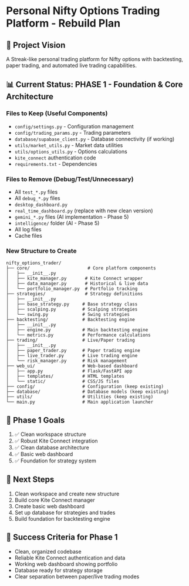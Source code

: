 # Personal Nifty Options Trading Platform - Rebuild Plan

## 🎯 Project Vision
A Streak-like personal trading platform for Nifty options with backtesting, paper trading, and automated live trading capabilities.

## 📊 Current Status: PHASE 1 - Foundation & Core Architecture

### Files to Keep (Useful Components)
- `config/settings.py` - Configuration management
- `config/trading_params.py` - Trading parameters
- `database/supabase_client.py` - Database connectivity (if working)
- `utils/market_utils.py` - Market data utilities
- `utils/options_utils.py` - Options calculations
- `kite_connect` authentication code
- `requirements.txt` - Dependencies

### Files to Remove (Debug/Test/Unnecessary)
- All `test_*.py` files
- All `debug_*.py` files  
- `desktop_dashboard.py`
- `real_time_dashboard.py` (replace with new clean version)
- `gemini_*.py` files (AI implementation - Phase 5)
- `intelligence/` folder (AI - Phase 5)
- All log files
- Cache files

### New Structure to Create
```
nifty_options_trader/
├── core/                      # Core platform components
│   ├── __init__.py
│   ├── kite_manager.py       # Kite Connect wrapper
│   ├── data_manager.py       # Historical & live data
│   └── portfolio_manager.py  # Portfolio tracking
├── strategies/               # Strategy definitions
│   ├── __init__.py
│   ├── base_strategy.py     # Base strategy class
│   ├── scalping.py          # Scalping strategies
│   └── swing.py             # Swing strategies
├── backtesting/             # Backtesting engine
│   ├── __init__.py
│   ├── engine.py            # Main backtesting engine
│   └── metrics.py           # Performance calculations
├── trading/                 # Live/Paper trading
│   ├── __init__.py
│   ├── paper_trader.py      # Paper trading engine
│   ├── live_trader.py       # Live trading engine
│   └── risk_manager.py      # Risk management
├── web_ui/                  # Web-based dashboard
│   ├── app.py               # Flask/FastAPI app
│   ├── templates/           # HTML templates
│   └── static/              # CSS/JS files
├── config/                  # Configuration (keep existing)
├── database/                # Database models (keep existing)
├── utils/                   # Utilities (keep existing)
└── main.py                  # Main application launcher
```

## 🎯 Phase 1 Goals
1. ✅ Clean workspace structure
2. ✅ Robust Kite Connect integration
3. ✅ Clean database architecture
4. ✅ Basic web dashboard
5. ✅ Foundation for strategy system

## 🚀 Next Steps
1. Clean workspace and create new structure
2. Build core Kite Connect manager
3. Create basic web dashboard
4. Set up database for strategies and trades
5. Build foundation for backtesting engine

## 📝 Success Criteria for Phase 1
- Clean, organized codebase
- Reliable Kite Connect authentication and data
- Working web dashboard showing portfolio
- Database ready for strategy storage
- Clear separation between paper/live trading modes